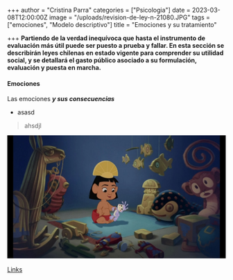 +++
author = "Cristina Parra"
categories = ["Psicologia"]
date = 2023-03-08T12:00:00Z
image = "/uploads/revision-de-ley-n-21080.JPG"
tags = ["emociones", "Modelo descriptivo"]
title = "Emociones y su tratamiento"

+++
**Partiendo de la verdad inequívoca que hasta el instrumento de evaluación más útil puede ser puesto a prueba y fallar. En esta sección se describirán leyes chilenas en estado vigente para comprender su utilidad social, y se detallará el gasto público asociado a su formulación, evaluación y puesta en marcha.**

#### Emociones
Las emociones ***y sus consecuencias***
- asasd


> ahsdjl

![](/exampleSite/static/uploads/portada-1-3-crianza.jpg)

[Links](https://www.youtube.com/watch?v=imQSwHBE0w4&list=PLMy5LfatXgqKMJcBwbnuLh4dGE8pfkq33&index=8)
